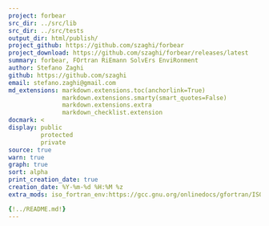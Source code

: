 ```yaml
---
project: forbear
src_dir: ../src/lib
src_dir: ../src/tests
output_dir: html/publish/
project_github: https://github.com/szaghi/forbear
project_download: https://github.com/szaghi/forbear/releases/latest
summary: forbear, FOrtran RiEmann SolvErs EnviRonment
author: Stefano Zaghi
github: https://github.com/szaghi
email: stefano.zaghi@gmail.com
md_extensions: markdown.extensions.toc(anchorlink=True)
               markdown.extensions.smarty(smart_quotes=False)
               markdown.extensions.extra
               markdown_checklist.extension
docmark: <
display: public
         protected
         private
source: true
warn: true
graph: true
sort: alpha
print_creation_date: true
creation_date: %Y-%m-%d %H:%M %z
extra_mods: iso_fortran_env:https://gcc.gnu.org/onlinedocs/gfortran/ISO_005fFORTRAN_005fENV.html

{!../README.md!}
---
```


